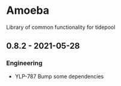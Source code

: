 # Amoeba
Library of common functionality for tidepool

## 0.8.2 - 2021-05-28
### Engineering
- YLP-787 Bump some dependencies
